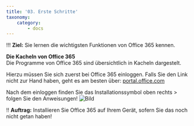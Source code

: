 ```yaml
---
title: '03. Erste Schritte'
taxonomy:
    category:
        - docs
---
```


!!! **Ziel:** Sie lernen die wichtigsten Funktionen von Office 365 kennen.

**Die Kacheln von Office 365**<br>
Die Programme von Office 365 sind übersichtlich in Kacheln dargestelt.

Hierzu müssen Sie sich zuerst bei Office 365 einloggen. Falls Sie den Link nicht zur Hand haben, geht es am besten über: [portal.office.com](https://portal.office.com)

Nach dem einloggen finden Sie das Installationssymbol oben rechts > folgen Sie den Anweisungen!
![Bild](http://tacamo.ch/byod/resources/365_inst.jpg)

!! **Auftrag:** Installieren Sie Office 365 auf Ihrem Gerät, sofern Sie das noch nicht getan haben!

